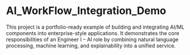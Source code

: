 # AI_WorkFlow_Integration_Demo
This project is a portfolio-ready example of building and integrating AI/ML components into enterprise-style applications. It demonstrates the core responsibilities of an Engineer I – AI role by combining natural language processing, machine learning, and explainability into a unified service.
